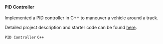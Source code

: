 #### PID Controller ####

Implemented a PID controller in C++ to maneuver a vehicle around a track.

Detailed project description and starter code can be found [here](https://github.com/udacity/CarND-Controls-PID).

`PID Controller` `C++`